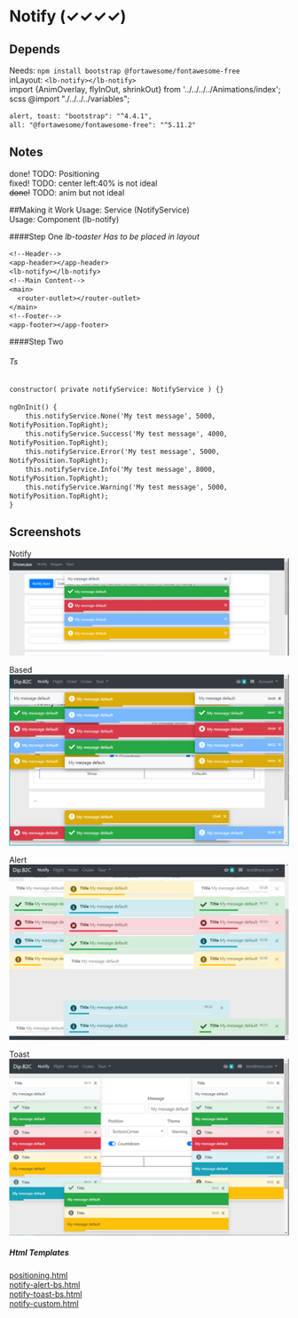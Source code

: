 # Notify (✓✓✓✓)

## Depends 
Needs: `npm install bootstrap @fortawesome/fontawesome-free`  
inLayout: `<lb-notify></lb-notify>`  
import {AnimOverlay, flyInOut, shrinkOut} from '../../../../Animations/index';
scss @import "./../../../variables";

```
alert, toast: "bootstrap": "^4.4.1",  
all: "@fortawesome/fontawesome-free": "^5.11.2"  
```

## Notes  
done! TODO: Positioning   
fixed! TODO: center left:40% is not ideal   
~~done!~~ TODO: anim but not ideal

##Making it Work
Usage: Service (NotifyService)  
Usage: Component (lb-notify)  

####Step One
_lb-toaster Has to be placed in layout_
````
<!--Header-->
<app-header></app-header>
<lb-notify></lb-notify>
<!--Main Content-->
<main>
  <router-outlet></router-outlet>
</main>
<!--Footer-->
<app-footer></app-footer>
````

####Step Two  
###### Ts
```
constructor( private notifyService: NotifyService ) {}

ngOnInit() {
    this.notifyService.None('My test message', 5000, NotifyPosition.TopRight);
    this.notifyService.Success('My test message', 4000, NotifyPosition.TopRight);
    this.notifyService.Error('My test message', 5000, NotifyPosition.TopRight);
    this.notifyService.Info('My test message', 8000, NotifyPosition.TopRight);
    this.notifyService.Warning('My test message', 5000, NotifyPosition.TopRight);
}
```

 
## Screenshots 
Notify  
![](Screenshots/Notify.png) 

Based  
![](Screenshots/Based.png) 

Alert  
![](Screenshots/Alert.png) 

Toast  
![](Screenshots/Toast.png) 


##### Html Templates
[positioning.html](Templates/template-positioning.html)  
[notify-alert-bs.html](Templates/template-notify-alert-bs.html)  
[notify-toast-bs.html](Templates/template-notify-toast-bs.html)  
[notify-custom.html](Templates/template-notify-custom.html)  

